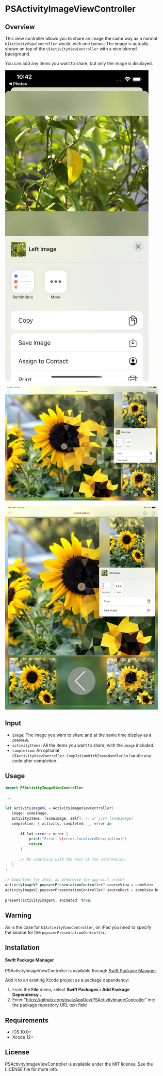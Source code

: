 # PSActivityImageViewController

## Overview

This view controller allows you to share an image the same way as a normal
`UIActivityViewController` would, with one bonus: The image is actually shown on top of the
`UIActivityViewController` with a nice blurred background.

You can add any items you want to share, but only the image is displayed.

![Screenshot iPhone](https://github.com/psalzAppDev/PSActivityImageViewController/blob/main/Assets/PSActivityImageViewController_screen_iPhone.png)

![Screenshot iPad Landscape](https://github.com/psalzAppDev/PSActivityImageViewController/blob/main/Assets/PSActivityImageViewController_screen_iPad_landscape.png)

![Screenshot iPad Portrait](https://github.com/psalzAppDev/PSActivityImageViewController/blob/main/Assets/PSActivityImageViewController_screen_iPad_portrait.png)

## Input

- `image`: The image you want to share and at the same time display as a preview.
- `activityItems`: All the items you want to share, with the `image` included.
- `completion`: An optional `UIActivityViewController.CompletionWithItemsHandler`
 to handle any code after completion.

## Usage

```swift
import PSActivityImageViewController

...

let activityImageVC = ActivityImageViewController(
   image: someImage,
   activityItems: [someImage, self], // or just [someImage]
   completion: { activity, completed, _, error in

       if let error = error {
           print("Error: \(error.localizedDescription)")
           return
       }

       // Do something with the rest of the information.
   }
)

// Important for iPad, as otherwise the app will crash!
activityImageVC.popoverPresentationController?.sourceView = someView
activityImageVC.popoverPresentationController?.sourceRect = someView.bounds

present(activityImageVC, animated: true)
```

## Warning

As is the case for `UIActivityViewController`, on iPad you need to specify the source for
 the `popoverPresentationController`.

## Installation

#### Swift Package Manager

PSActivityImageViewController is available through [Swift Package Manager](https://swift.org/package-manager).

Add it to an existing Xcode project as a package dependency:

1. From the **File** menu, select **Swift Packages › Add Package Dependency…**
2. Enter "https://github.com/psalzAppDev/PSActivityImageController" into the package repository URL text field

## Requirements

* iOS 10.0+
* Xcode 12+

## License

PSActivityImageViewController is available under the MIT license. See the LICENSE file for more info.


